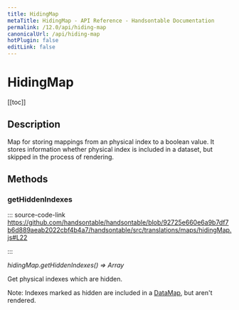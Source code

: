 ```yaml
---
title: HidingMap
metaTitle: HidingMap - API Reference - Handsontable Documentation
permalink: /12.0/api/hiding-map
canonicalUrl: /api/hiding-map
hotPlugin: false
editLink: false
---
```


# HidingMap

[[toc]]

## Description

Map for storing mappings from an physical index to a boolean value. It stores information whether physical index is
included in a dataset, but skipped in the process of rendering.


## Methods

### getHiddenIndexes
  
::: source-code-link https://github.com/handsontable/handsontable/blob/92725e660e6a9b7df7b6d889aeab2022cbf4b4a7/handsontable/src/translations/maps/hidingMap.js#L22

:::

_hidingMap.getHiddenIndexes() ⇒ Array_

Get physical indexes which are hidden.

Note: Indexes marked as hidden are included in a [DataMap](@/api/dataMap.md), but aren't rendered.


